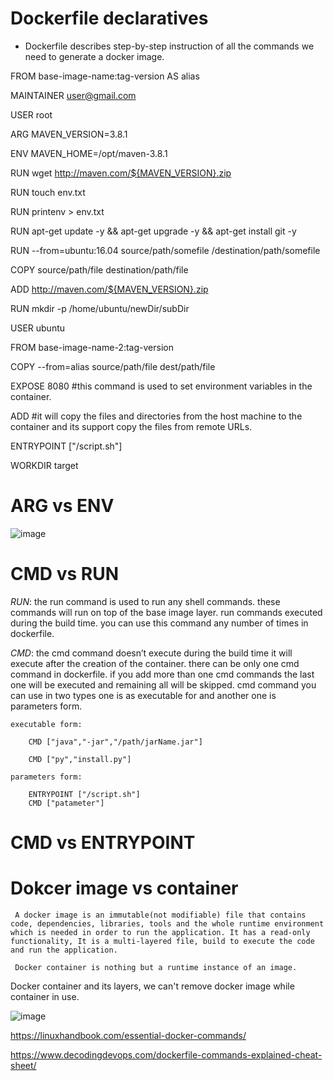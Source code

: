 # Dockerfile declaratives

* Dockerfile describes step-by-step instruction of all the commands we need to generate a docker image. 

FROM base-image-name:tag-version AS alias

MAINTAINER user@gmail.com

USER root

ARG MAVEN_VERSION=3.8.1

ENV MAVEN_HOME=/opt/maven-3.8.1

RUN wget http://maven.com/${MAVEN_VERSION}.zip

RUN touch env.txt

RUN printenv > env.txt 

RUN apt-get update -y && apt-get upgrade -y && apt-get install git -y

RUN --from=ubuntu:16.04 source/path/somefile /destination/path/somefile

COPY source/path/file destination/path/file

ADD http://maven.com/${MAVEN_VERSION}.zip

RUN mkdir -p /home/ubuntu/newDir/subDir

USER ubuntu

FROM base-image-name-2:tag-version

COPY --from=alias source/path/file dest/path/file

EXPOSE 8080 #this command is used to set environment variables in the container.

ADD  <SRC>  <DEST> #it will copy the files and directories from the host machine to the container and its support copy the files from remote URLs.
  
ENTRYPOINT ["/script.sh"]

WORKDIR target
  




# ARG vs ENV

![image](https://user-images.githubusercontent.com/24622526/121010012-79699200-c7b2-11eb-8434-5bd7d0e8c85b.png)

# CMD vs RUN

*RUN*: the run command is used to run any shell commands. these commands will run on top of the base image layer. run commands executed during the build time. you can use this command any number of times in dockerfile.

*CMD*: the cmd command doesn’t execute during the build time it will execute after the creation of the container. there can be only one cmd command in dockerfile. if you add more than one cmd commands the last one will be executed and remaining all will be skipped. cmd command you can use in two types one is as executable for and another one is parameters form.

    executable form:
    
        CMD ["java","-jar","/path/jarName.jar"]
        
        CMD ["py","install.py"]

    parameters form:

        ENTRYPOINT ["/script.sh"]
        CMD ["patameter"]


# CMD vs ENTRYPOINT


# Dokcer image vs container
  
     A docker image is an immutable(not modifiable) file that contains code, dependencies, libraries, tools and the whole runtime environment which is needed in order to run the application. It has a read-only functionality, It is a multi-layered file, build to execute the code and run the application. 
  
     Docker container is nothing but a runtime instance of an image. 

 
Docker container and its layers, we can't remove docker image while container in use.

![image](https://user-images.githubusercontent.com/24622526/121015502-b042a680-c7b8-11eb-9c03-1d58e7324425.png)


https://linuxhandbook.com/essential-docker-commands/

https://www.decodingdevops.com/dockerfile-commands-explained-cheat-sheet/

